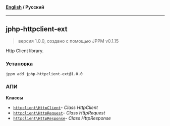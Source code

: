 #### [English](README.md) / **Русский**

---

## jphp-httpclient-ext
> версия 1.0.0, создано с помощью JPPM v0.1.15

Http Client library.

### Установка
```
jppm add jphp-httpclient-ext@1.0.0
```

### АПИ
**Классы**
- [`httpclient\HttpClient`](api-docs/classes/httpclient/HttpClient.ru.md)- _Class HttpClient_
- [`httpclient\HttpRequest`](api-docs/classes/httpclient/HttpRequest.ru.md)- _Class HttpRequest_
- [`httpclient\HttpResponse`](api-docs/classes/httpclient/HttpResponse.ru.md)- _Class HttpResponse_